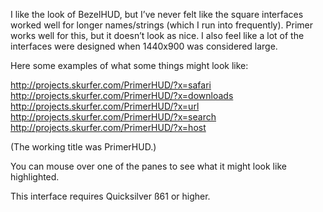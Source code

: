 I like the look of BezelHUD, but I’ve never felt like the square interfaces worked well for longer names/strings (which I run into frequently). Primer works well for this, but it doesn’t look as nice. I also feel like a lot of the interfaces were designed when 1440x900 was considered large.

Here some examples of what some things might look like:

http://projects.skurfer.com/PrimerHUD/?x=safari  
http://projects.skurfer.com/PrimerHUD/?x=downloads  
http://projects.skurfer.com/PrimerHUD/?x=url  
http://projects.skurfer.com/PrimerHUD/?x=search  
http://projects.skurfer.com/PrimerHUD/?x=host

(The working title was PrimerHUD.)

You can mouse over one of the panes to see what it might look like highlighted.

This interface requires Quicksilver ß61 or higher.
